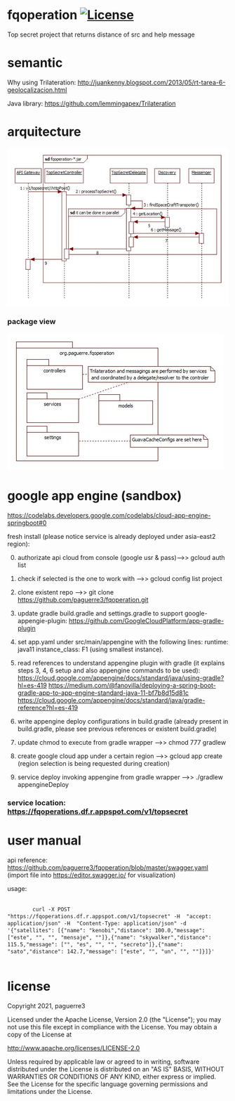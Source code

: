 # fqoperation [![License](https://img.shields.io/badge/License-Apache%202.0-blue.svg)](https://opensource.org/licenses/Apache-2.0)
Top secret project that returns distance of src and help message


# semantic 
Why using Trilateration: http://juankenny.blogspot.com/2013/05/rt-tarea-6-geolocalizacion.html

Java library: https://github.com/lemmingapex/Trilateration


# arquitecture
![Screenshot](https://github.com/paguerre3/fqoperation/blob/master/design/seq-diagram.jpg?raw=true)

### package view 
![Screenshot](https://github.com/paguerre3/fqoperation/blob/master/design/pckge-diagram.jpg?raw=true)


# google app engine (sandbox) 
https://codelabs.developers.google.com/codelabs/cloud-app-engine-springboot#0

fresh install (please notice service is already deployed under asia-east2 region):

0. authorizate api cloud from console (google usr & pass)-->> gcloud auth list

1. check if selected is the one to work with -->> gcloud config list project

2. clone existent repo -->> git clone https://github.com/paguerre3/fqoperation.git

3. update gradle build.gradle and settings.gradle to support google-appengie-plugin: https://github.com/GoogleCloudPlatform/app-gradle-plugin

4. set app.yaml under src/main/appengine with the following lines: runtime: java11
instance_class: F1 (using smallest instance).

5. read references to understand appengine plugin with gradle (it explains steps 3, 4, 6 setup and also appengine commands to be used):
https://cloud.google.com/appengine/docs/standard/java/using-gradle?hl=es-419
https://medium.com/@fanovilla/deploying-a-spring-boot-gradle-app-to-app-engine-standard-java-11-bf7b8d15d81c
https://cloud.google.com/appengine/docs/standard/java/gradle-reference?hl=es-419 

6. write appengine deploy configurations in build.gradle (already present in build.gradle, please see previous references or existent build.gradle) 

8. update chmod to execute from gradle wrapper -->> chmod 777 gradlew

9. create google cloud app under a certain region -->> gcloud app create (region selection is being requested during creation)

10. service deploy invoking appengine from gradle wrapper -->> ./gradlew appengineDeploy

### service location: https://fqoperations.df.r.appspot.com/v1/topsecret


# user manual
api reference: https://github.com/paguerre3/fqoperation/blob/master/swagger.yaml (import file into https://editor.swagger.io/ for visualization)

usage: 
<pre>
    <code>
        curl -X POST "https://fqoperations.df.r.appspot.com/v1/topsecret" -H  "accept: application/json" -H  "Content-Type: application/json" -d '{"satellites": [{"name": "kenobi","distance": 100.0,"message": ["este", "", "", "mensaje", ""]},{"name": "skywalker","distance": 115.5,"message": ["", "es", "", "", "secreto"]},{"name": "sato","distance": 142.7,"message": ["este", "", "un", "", ""]}]}'
    </code>
</pre>


# license
Copyright 2021, paguerre3

Licensed under the Apache License, Version 2.0 (the "License"); you may not use
this file except in compliance with the License. You may obtain a copy of the
License at

http://www.apache.org/licenses/LICENSE-2.0

Unless required by applicable law or agreed to in writing, software distributed
under the License is distributed on an "AS IS" BASIS, WITHOUT WARRANTIES OR
CONDITIONS OF ANY KIND, either express or implied. See the License for the
specific language governing permissions and limitations under the License.